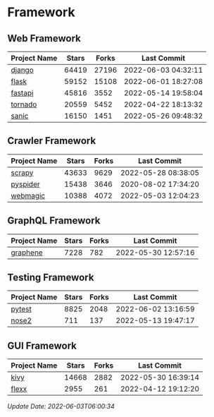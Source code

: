 # Framework

## Web Framework
| Project Name | Stars | Forks | Last Commit |
| ------------ | ----- | ----- | ----------- |
| [django](https://github.com/django/django) | 64419 | 27196 | 2022-06-03 04:32:11 |
| [flask](https://github.com/pallets/flask) | 59152 | 15108 | 2022-06-01 18:27:08 |
| [fastapi](https://github.com/tiangolo/fastapi) | 45816 | 3552 | 2022-05-14 19:58:04 |
| [tornado](https://github.com/tornadoweb/tornado) | 20559 | 5452 | 2022-04-22 18:13:32 |
| [sanic](https://github.com/sanic-org/sanic) | 16150 | 1451 | 2022-05-26 09:48:32 |

## Crawler Framework
| Project Name | Stars | Forks | Last Commit |
| ------------ | ----- | ----- | ----------- |
| [scrapy](https://github.com/scrapy/scrapy) | 43633 | 9629 | 2022-05-28 08:38:05 |
| [pyspider](https://github.com/binux/pyspider) | 15438 | 3646 | 2020-08-02 17:34:20 |
| [webmagic](https://github.com/code4craft/webmagic) | 10388 | 4072 | 2022-05-03 12:04:23 |

## GraphQL Framework
| Project Name | Stars | Forks | Last Commit |
| ------------ | ----- | ----- | ----------- |
| [graphene](https://github.com/graphql-python/graphene) | 7228 | 782 | 2022-05-30 12:57:16 |

## Testing Framework
| Project Name | Stars | Forks | Last Commit |
| ------------ | ----- | ----- | ----------- |
| [pytest](https://github.com/pytest-dev/pytest) | 8825 | 2048 | 2022-06-02 13:16:59 |
| [nose2](https://github.com/nose-devs/nose2) | 711 | 137 | 2022-05-13 19:47:17 |

## GUI Framework
| Project Name | Stars | Forks | Last Commit |
| ------------ | ----- | ----- | ----------- |
| [kivy](https://github.com/kivy/kivy) | 14668 | 2882 | 2022-05-30 16:39:14 |
| [flexx](https://github.com/flexxui/flexx) | 2955 | 261 | 2022-04-12 19:12:20 |

*Update Date: 2022-06-03T06:00:34*